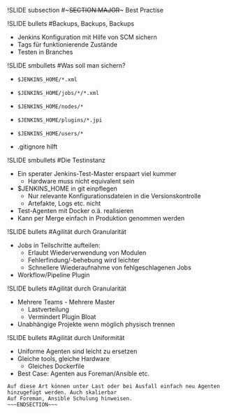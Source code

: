 !SLIDE subsection
#~~~SECTION:MAJOR~~~ Best Practise

!SLIDE bullets 
#Backups, Backups, Backups
* Jenkins Konfiguration mit Hilfe von SCM sichern
* Tags für funktionierende Zustände
* Testen in Branches

!SLIDE smbullets
#Was soll man sichern?

* `$JENKINS_HOME/*.xml`
* `$JENKINS_HOME/jobs/*/*.xml`
* `$JENKINS_HOME/nodes/*`
* `$JENKINS_HOME/plugins/*.jpi`
* `$JENKINS_HOME/users/*`

* .gitignore hilft

!SLIDE smbullets 
#Die Testinstanz
* Ein sperater Jenkins-Test-Master erspaart viel kummer
  - Hardware muss nicht equivalent sein
* $JENKINS\_HOME in git einpflegen
  - Nur relevante Konfigurationsdateien in die Versionskontrolle
  - Artefakte, Logs etc. nicht
* Test-Agenten mit Docker o.ä. realisieren
* Kann per Merge einfach in Produktion genommen werden

!SLIDE bullets 
#Agilität durch Granularität
* Jobs in Teilschritte aufteilen:
  - Erlaubt Wiederverwendung von Modulen
  - Fehlerfindung/-behebung wird leichter
  - Schnellere Wiederaufnahme von fehlgeschlagenen Jobs
* Workflow/Pipeline Plugin

!SLIDE bullets 
#Agilität durch Granularität
* Mehrere Teams - Mehrere Master
  - Lastverteilung
  - Vermindert Plugin Bloat
* Unabhängige Projekte wenn möglich physisch trennen

!SLIDE bullets 
#Agilität durch Uniformität
* Uniforme Agenten sind leicht zu ersetzen
* Gleiche tools, gleiche Hardware
  - Gleiches Dockerfile
* Best Case: Agenten aus Foreman/Ansible etc.

~~~SECTION:notes~~~
Auf diese Art können unter Last oder bei Ausfall einfach neu Agenten
hinzugefügt werden. Auch skalierbar
Auf Foreman, Ansible Schulung hinweisen.
~~~ENDSECTION~~~
